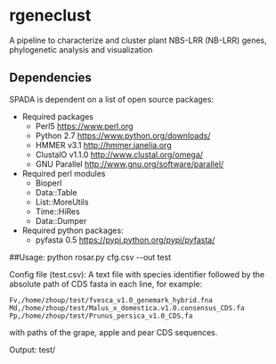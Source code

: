 # rgeneclust
A pipeline to characterize and cluster plant NBS-LRR (NB-LRR) genes, phylogenetic analysis and visualization

## Dependencies
SPADA is dependent on a list of open source packages:
 * Required packages
   * Perl5 https://www.perl.org
   * Python 2.7 https://www.python.org/downloads/
   * HMMER v3.1 http://hmmer.janelia.org
   * ClustalO v1.1.0 http://www.clustal.org/omega/
   * GNU Parallel http://www.gnu.org/software/parallel/
 * Required perl modules
   * Bioperl
   * Data::Table
   * List::MoreUtils
   * Time::HiRes
   * Data::Dumper
 * Required python packages:
   * pyfasta 0.5 https://pypi.python.org/pypi/pyfasta/

##Usage:
  python rosar.py cfg.csv --out test

Config file (test.csv):
  A text file with species identifier followed by the absolute path of 
  CDS fasta in each line, for example:
    
    Fv,/home/zhoup/test/fvesca_v1.0_genemark_hybrid.fna
    Md,/home/zhoup/test/Malus_x_domestica.v1.0.consensus_CDS.fa
    Pp,/home/zhoup/test/Prunus_persica_v1.0_CDS.fa
  
  with paths of the grape, apple and pear CDS sequences.

Output:
  test/
